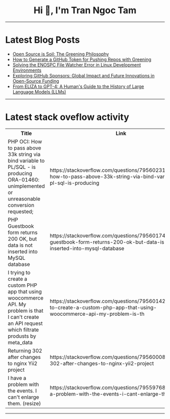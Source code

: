 <h1 align="center">Hi 👋, I'm Tran Ngoc Tam</h1>

---

# Latest Blog Posts 
<!-- BLOG-POST-LIST:START -->
- [Open Source is Soil: The Greening Philosophy](https://dev.to/chrisgreening/open-source-is-soil-the-greening-philosophy-3beh)
- [How to Generate a GitHub Token for Pushing Repos with Greening](https://dev.to/chrisgreening/how-to-generate-a-github-token-for-pushing-repos-with-greening-ne6)
- [Solving the ENOSPC File Watcher Error in Linux Development Environments](https://dev.to/morgankar/solving-the-enospc-file-watcher-error-in-linux-development-environments-544j)
- [Exploring GitHub Sponsors: Global Impact and Future Innovations in Open-Source Funding](https://dev.to/ashucommits/exploring-github-sponsors-global-impact-and-future-innovations-in-open-source-funding-46h5)
- [From ELIZA to GPT-4: A Human&#39;s Guide to the History of Large Language Models &lpar;LLMs&rpar;](https://dev.to/nicktesh/from-eliza-to-gpt-4-a-humans-guide-to-the-history-of-large-language-models-llms-4hn0)
<!-- BLOG-POST-LIST:END -->

---

# Latest stack oveflow activity
<table>
  <tr><th>Title</th><th>Link</th></tr>
  <!-- STACKOVERFLOW:START --><tr><td>PHP OCI: How to pass above 33k string via bind variable to PL/SQL - is producing ORA-01460: unimplemented or unreasonable conversion requested;</td><td>https://stackoverflow.com/questions/79560231/php-oci-how-to-pass-above-33k-string-via-bind-variable-to-pl-sql-is-producing</td></tr><tr><td>PHP Guestbook form returns 200 OK, but data is not inserted into MySQL database</td><td>https://stackoverflow.com/questions/79560174/php-guestbook-form-returns-200-ok-but-data-is-not-inserted-into-mysql-database</td></tr><tr><td>I trying to create a custom PHP app that using woocommerce API. My problem is that I can&#39;t create an API request which filtrate produsts by meta_data</td><td>https://stackoverflow.com/questions/79560142/i-trying-to-create-a-custom-php-app-that-using-woocommerce-api-my-problem-is-th</td></tr><tr><td>Returning 302 after changes to nginx Yii2 project</td><td>https://stackoverflow.com/questions/79560008/returning-302-after-changes-to-nginx-yii2-project</td></tr><tr><td>I have a problem with the events. I can&#39;t enlarge them. &lpar;resize&rpar;</td><td>https://stackoverflow.com/questions/79559768/i-have-a-problem-with-the-events-i-cant-enlarge-them-resize</td></tr><!-- STACKOVERFLOW:END -->
</table>

---


